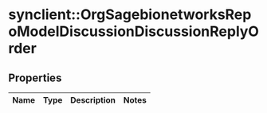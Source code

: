 # synclient::OrgSagebionetworksRepoModelDiscussionDiscussionReplyOrder


## Properties
Name | Type | Description | Notes
------------ | ------------- | ------------- | -------------


